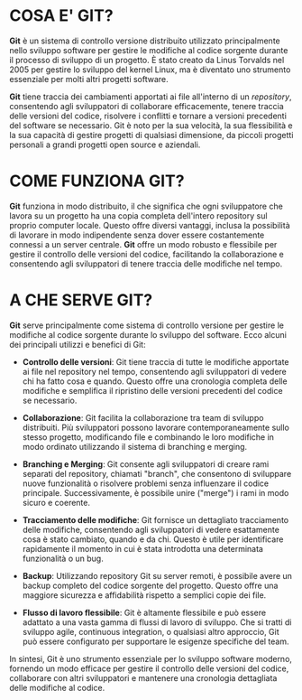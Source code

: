 <!-- @format -->

# COSA E' GIT?

**Git** è un sistema di controllo versione distribuito utilizzato principalmente nello sviluppo software per gestire le modifiche al codice sorgente durante il processo di sviluppo di un progetto. È stato creato da Linus Torvalds nel 2005 per gestire lo sviluppo del kernel Linux, ma è diventato uno strumento essenziale per molti altri progetti software.

**Git** tiene traccia dei cambiamenti apportati ai file all'interno di un _repository_, consentendo agli sviluppatori di collaborare efficacemente, tenere traccia delle versioni del codice, risolvere i conflitti e tornare a versioni precedenti del software se necessario. Git è noto per la sua velocità, la sua flessibilità e la sua capacità di gestire progetti di qualsiasi dimensione, da piccoli progetti personali a grandi progetti open source e aziendali.

# COME FUNZIONA GIT?

**Git** funziona in modo distribuito, il che significa che ogni sviluppatore che lavora su un progetto ha una copia completa dell'intero repository sul proprio computer locale. Questo offre diversi vantaggi, inclusa la possibilità di lavorare in modo indipendente senza dover essere costantemente connessi a un server centrale.
**Git** offre un modo robusto e flessibile per gestire il controllo delle versioni del codice, facilitando la collaborazione e consentendo agli sviluppatori di tenere traccia delle modifiche nel tempo.

# A CHE SERVE GIT?

**Git** serve principalmente come sistema di controllo versione per gestire le modifiche al codice sorgente durante lo sviluppo del software. Ecco alcuni dei principali utilizzi e benefici di Git:

- **Controllo delle versioni**: Git tiene traccia di tutte le modifiche apportate ai file nel repository nel tempo, consentendo agli sviluppatori di vedere chi ha fatto cosa e quando. Questo offre una cronologia completa delle modifiche e semplifica il ripristino delle versioni precedenti del codice se necessario.

- **Collaborazione**: Git facilita la collaborazione tra team di sviluppo distribuiti. Più sviluppatori possono lavorare contemporaneamente sullo stesso progetto, modificando file e combinando le loro modifiche in modo ordinato utilizzando il sistema di branching e merging.

- **Branching e Merging**: Git consente agli sviluppatori di creare rami separati del repository, chiamati "branch", che consentono di sviluppare nuove funzionalità o risolvere problemi senza influenzare il codice principale. Successivamente, è possibile unire ("merge") i rami in modo sicuro e coerente.

- **Tracciamento delle modifiche**: Git fornisce un dettagliato tracciamento delle modifiche, consentendo agli sviluppatori di vedere esattamente cosa è stato cambiato, quando e da chi. Questo è utile per identificare rapidamente il momento in cui è stata introdotta una determinata funzionalità o un bug.

- **Backup**: Utilizzando repository Git su server remoti, è possibile avere un backup completo del codice sorgente del progetto. Questo offre una maggiore sicurezza e affidabilità rispetto a semplici copie dei file.

- **Flusso di lavoro flessibile**: Git è altamente flessibile e può essere adattato a una vasta gamma di flussi di lavoro di sviluppo. Che si tratti di sviluppo agile, continuous integration, o qualsiasi altro approccio, Git può essere configurato per supportare le esigenze specifiche del team.

In sintesi, Git è uno strumento essenziale per lo sviluppo software moderno, fornendo un modo efficace per gestire il controllo delle versioni del codice, collaborare con altri sviluppatori e mantenere una cronologia dettagliata delle modifiche al codice.
